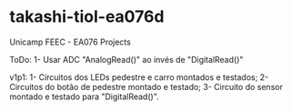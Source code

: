 # takashi-tiol-ea076d
Unicamp FEEC - EA076 Projects 


ToDo:
1- Usar ADC "AnalogRead()" ao invés de "DigitalRead()"



v1p1:
    1- Circuitos dos LEDs pedestre e carro montados e testados;
    2- Circuitos do botão de pedestre montado e testado;
    3- Circuito do sensor montado e testado para "DigitalRead()".
